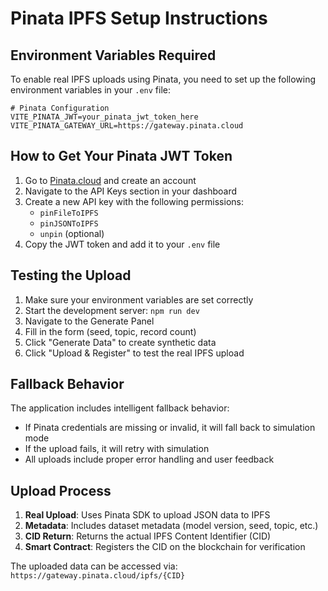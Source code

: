 # Pinata IPFS Setup Instructions

## Environment Variables Required

To enable real IPFS uploads using Pinata, you need to set up the following environment variables in your `.env` file:

```env
# Pinata Configuration
VITE_PINATA_JWT=your_pinata_jwt_token_here
VITE_PINATA_GATEWAY_URL=https://gateway.pinata.cloud
```

## How to Get Your Pinata JWT Token

1. Go to [Pinata.cloud](https://pinata.cloud) and create an account
2. Navigate to the API Keys section in your dashboard
3. Create a new API key with the following permissions:
   - `pinFileToIPFS`
   - `pinJSONToIPFS` 
   - `unpin` (optional)
4. Copy the JWT token and add it to your `.env` file

## Testing the Upload

1. Make sure your environment variables are set correctly
2. Start the development server: `npm run dev`
3. Navigate to the Generate Panel
4. Fill in the form (seed, topic, record count)
5. Click "Generate Data" to create synthetic data
6. Click "Upload & Register" to test the real IPFS upload

## Fallback Behavior

The application includes intelligent fallback behavior:
- If Pinata credentials are missing or invalid, it will fall back to simulation mode
- If the upload fails, it will retry with simulation
- All uploads include proper error handling and user feedback

## Upload Process

1. **Real Upload**: Uses Pinata SDK to upload JSON data to IPFS
2. **Metadata**: Includes dataset metadata (model version, seed, topic, etc.)
3. **CID Return**: Returns the actual IPFS Content Identifier (CID)
4. **Smart Contract**: Registers the CID on the blockchain for verification

The uploaded data can be accessed via: `https://gateway.pinata.cloud/ipfs/{CID}`